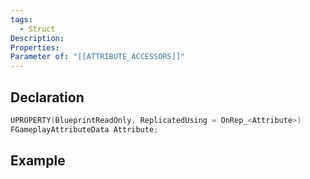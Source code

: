 ```yaml
---
tags:
  - Struct
Description: 
Properties: 
Parameter of: "[[ATTRIBUTE_ACCESSORS]]"
---
```


## Declaration

```cpp
UPROPERTY(BlueprintReadOnly, ReplicatedUsing = OnRep_<Attribute>) 
FGameplayAttributeData Attribute;
```

## Example

```cpp
```
